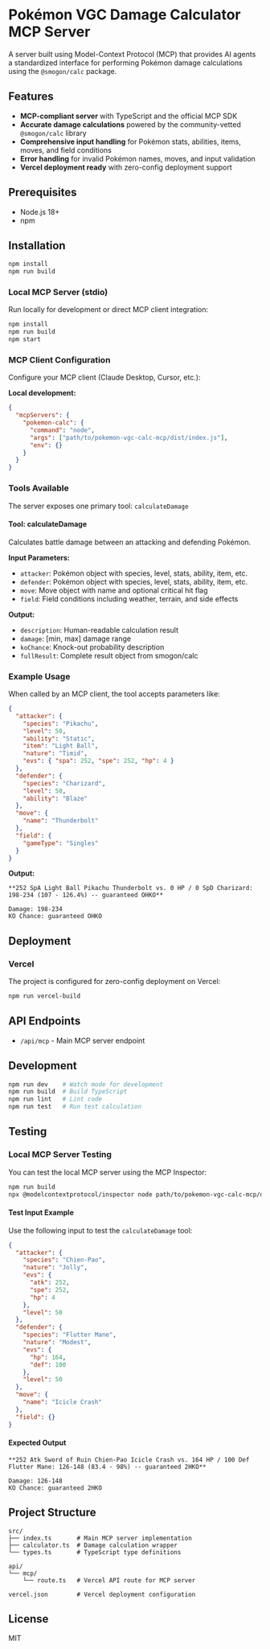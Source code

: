 # Pokémon VGC Damage Calculator MCP Server

A server built using Model-Context Protocol (MCP) that provides AI agents a standardized interface for performing Pokémon damage calculations using the `@smogon/calc` package.

## Features

- **MCP-compliant server** with TypeScript and the official MCP SDK
- **Accurate damage calculations** powered by the community-vetted `@smogon/calc` library
- **Comprehensive input handling** for Pokémon stats, abilities, items, moves, and field conditions
- **Error handling** for invalid Pokémon names, moves, and input validation
- **Vercel deployment ready** with zero-config deployment support

## Prerequisites

- Node.js 18+ 
- npm

## Installation

```bash
npm install
npm run build
```

### Local MCP Server (stdio)

Run locally for development or direct MCP client integration:

```bash
npm install
npm run build
npm start
```

### MCP Client Configuration

Configure your MCP client (Claude Desktop, Cursor, etc.):

**Local development:**
```json
{
  "mcpServers": {
    "pokemon-calc": {
      "command": "node",
      "args": ["path/to/pokemon-vgc-calc-mcp/dist/index.js"],
      "env": {}
    }
  }
}
```

### Tools Available

The server exposes one primary tool: `calculateDamage`

#### Tool: calculateDamage

Calculates battle damage between an attacking and defending Pokémon.

**Input Parameters:**
- `attacker`: Pokémon object with species, level, stats, ability, item, etc.
- `defender`: Pokémon object with species, level, stats, ability, item, etc.
- `move`: Move object with name and optional critical hit flag
- `field`: Field conditions including weather, terrain, and side effects

**Output:**
- `description`: Human-readable calculation result
- `damage`: [min, max] damage range
- `koChance`: Knock-out probability description
- `fullResult`: Complete result object from smogon/calc

### Example Usage

When called by an MCP client, the tool accepts parameters like:

```json
{
  "attacker": {
    "species": "Pikachu",
    "level": 50,
    "ability": "Static", 
    "item": "Light Ball",
    "nature": "Timid",
    "evs": { "spa": 252, "spe": 252, "hp": 4 }
  },
  "defender": {
    "species": "Charizard",
    "level": 50,
    "ability": "Blaze"
  },
  "move": {
    "name": "Thunderbolt"
  },
  "field": {
    "gameType": "Singles"
  }
}
```

**Output:**
```
**252 SpA Light Ball Pikachu Thunderbolt vs. 0 HP / 0 SpD Charizard: 198-234 (107 - 126.4%) -- guaranteed OHKO**

Damage: 198-234
KO Chance: guaranteed OHKO
```

## Deployment

### Vercel

The project is configured for zero-config deployment on Vercel:

```bash
npm run vercel-build
```

## API Endpoints

- `/api/mcp` - Main MCP server endpoint

## Development

```bash
npm run dev    # Watch mode for development
npm run build  # Build TypeScript
npm run lint   # Lint code
npm run test   # Run test calculation
```

## Testing

### Local MCP Server Testing

You can test the local MCP server using the MCP Inspector:

```bash
npm run build
npx @modelcontextprotocol/inspector node path/to/pokemon-vgc-calc-mcp/dist/index.js
```

#### Test Input Example

Use the following input to test the `calculateDamage` tool:

```json
{
  "attacker": {
    "species": "Chien-Pao",
    "nature": "Jolly",
    "evs": {
      "atk": 252,
      "spe": 252,
      "hp": 4
    },
    "level": 50
  },
  "defender": {
    "species": "Flutter Mane",
    "nature": "Modest",
    "evs": {
      "hp": 164,
      "def": 100
    },
    "level": 50
  },
  "move": {
    "name": "Icicle Crash"
  },
  "field": {}
}
```

#### Expected Output

```
**252 Atk Sword of Ruin Chien-Pao Icicle Crash vs. 164 HP / 100 Def Flutter Mane: 126-148 (83.4 - 98%) -- guaranteed 2HKO**

Damage: 126-148
KO Chance: guaranteed 2HKO
```

## Project Structure

```
src/
├── index.ts       # Main MCP server implementation
├── calculator.ts  # Damage calculation wrapper
└── types.ts       # TypeScript type definitions

api/
└── mcp/
    └── route.ts   # Vercel API route for MCP server

vercel.json        # Vercel deployment configuration
```

## License

MIT